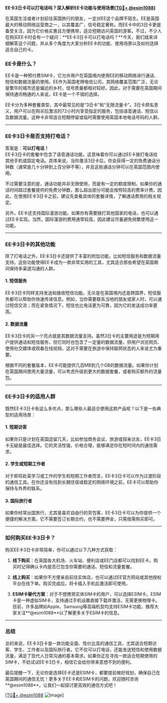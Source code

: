 **EE卡3日卡可以打电话吗？深入解析EE卡功能与使用场景[[TG💪+ @esim1088](https://t.me/s/esim1088)]**

在英国生活或者计划前往英国旅行的朋友，一定对EE这个品牌不陌生。EE是英国最大的移动网络运营商之一，以其覆盖广、信号稳定著称。而EE卡中的3日卡更是备受关注，因为它价格实惠且方便携带，适合短期访问英国的游客。不过，不少人在购买EE卡时会有一个疑问：**EE卡3日卡可以打电话吗？**今天，我们就来详细解答这个问题，并从多个角度为大家分析EE卡的功能、使用场景以及如何选择适合自己的卡。

### EE卡是什么？

EE卡是一种预付费SIM卡，它允许用户在英国境内使用EE的移动网络进行通话、短信和数据流量的使用。EE作为英国老牌电信公司，其网络覆盖范围广泛，无论是繁华的城市还是偏远的乡村，信号质量都相对较好。因此，对于需要在英国期间保持通讯畅通的人来说，EE卡是一个不错的选择。

EE卡分为多种套餐类型，其中最常见的是“3日卡”和“无限流量卡”。3日卡顾名思义，用户可以在购买后激活的72小时内享受指定的服务，包括语音通话、短信以及数据流量。这种卡非常适合短期停留或临时需要使用英国本地电话号码的人群。

---

### EE卡3日卡是否支持打电话？

答案是：**可以打电话！**  
EE卡3日卡的套餐中包含了语音通话功能，这意味着你可以通过EE卡拨打电话给其他手机或固定电话。具体来说，当你激活3日卡后，你会获得一定的免费通话分钟数（通常是几十分钟到上百分钟不等），并且这些通话分钟可以在英国范围内使用。

不过需要注意的是，通话功能并非无限使用，而是有一定的额度限制。如果你的通话时间超过套餐提供的免费分钟数，那么超出部分可能会按照较高的费率计费。因此，在使用EE卡3日卡之前，建议先查看具体的套餐详情，了解通话费用的相关规定。

另外，EE卡还支持国际漫游功能。如果你有需要拨打其他国家的电话，也可以通过EE卡实现。当然，国际漫游的费用通常较高，因此建议尽量避免频繁使用这一功能。

---

### EE卡3日卡的其他功能

除了打电话之外，EE卡3日卡还提供了丰富的附加功能，比如短信服务和数据流量支持。这些功能使得EE卡成为一款非常实用的工具，尤其适合那些希望在英国期间保持多渠道沟通的人群。

#### 1. 短信服务
EE卡3日卡同样支持发送和接收短信功能。无论是在英国境内还是跨国界，短信服务都可以帮助你快速传递信息。例如，当你需要联系当地的朋友或家人时，可以通过短信交流；而在紧急情况下，短信也比电话更为可靠，因为它的发送成功率更高。

#### 2. 数据流量
EE卡3日卡的另一个亮点就是其数据流量支持。虽然3日卡的主要用途是为短期用户提供通话和短信服务，但它同时也包含了一定量的数据流量，供用户浏览网页、使用社交媒体或观看在线视频。这对于需要在旅途中保持联网状态的人来说尤为重要。

根据不同的套餐版本，EE卡可能提供几百MB到几个GB的数据流量。如果你计划在英国期间使用大量流量，可以考虑升级到更大的数据套餐，或者购买额外的流量包。

---

### EE卡3日卡的适用人群

既然EE卡3日卡有这么多优点，那么哪些人最适合使用这款产品呢？以下是一些典型的适用场景：

#### 1. 短期访客
如果你只是计划在英国逗留几天，比如参加商务会议、旅游或探亲访友，EE卡3日卡无疑是最佳选择。它的灵活性强，价格合理，能够满足你在短时间内的通信需求。

#### 2. 学生或短期工作者
对于即将赴英学习或工作的学生和短期工作者而言，EE卡3日卡可以作为过渡阶段的通信工具。在你还没有找到长期住宿或稳定的网络环境之前，EE卡可以帮助你保持与外界的联系。

#### 3. 国际旅行者
如果你经常出国旅行，尤其是喜欢自由行的背包客，EE卡3日卡可以为你提供一个便捷的解决方案。它不需要签订长期合约，也不需要押金，只需按需购买即可。

---

### 如何购买EE卡3日卡？

购买EE卡3日卡非常简单，你可以通过以下几种方式获取：

1. **线下购买**：在英国各大机场、火车站、便利店或EE门店都可以找到EE卡。购买时记得确认卡内是否已包含你需要的通话、短信和流量套餐。

2. **线上购买**：如果你不方便亲自前往实体店，也可以通过EE官方网站或其他授权平台在线下单。购买完成后，将卡插入手机后激活即可使用。

3. **ESIM卡替代方案**：对于不想携带实体SIM卡的用户，可以选择ESIM卡。ESIM卡是一种虚拟SIM卡，支持通过手机设置直接下载并激活，无需更换物理卡。目前，许多品牌如Apple、Samsung等高端机型均支持ESIM卡功能，推荐大家关注**@esim1088**以了解更多关于ESIM卡的信息。

---

### 总结

总的来说，EE卡3日卡是一款功能全面、性价比高的通信工具，尤其适合短期访客、学生、工作者以及国际旅行者。它不仅可以打电话，还能发送短信和使用数据流量，满足了现代人日常沟通的基本需求。如果你正在寻找一款适合短期使用的SIM卡，不妨试试EE卡3日卡，相信它会给你带来意想不到的便利。

最后提醒一下，无论你是选择EE卡还是ESIM卡，都要提前做好规划，确保自己在英国期间的通信无忧！更多关于EE卡和ESIM卡的问题，欢迎随时咨询**@esim1088**，让我们一起探讨更高效的通信方式吧！

[[TG💪+ @esim1088](https://t.me/s/esim1088) ![Image](https://i.postimg.cc/4NQfJmqS/Snipaste-2025-05-13-00-14-12.png)]
